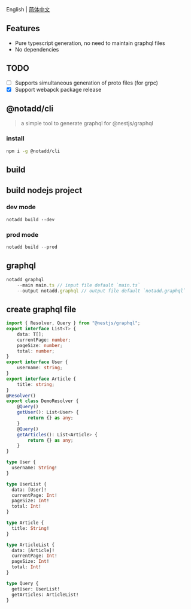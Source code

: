 English | [简体中文](README_zh.md)


## Features

- Pure typescript generation, no need to maintain graphql files
- No dependencies

## TODO

- [ ] Supports simultaneous generation of proto files (for grpc)    
- [x] Support webapck package release

## @notadd/cli
> a simple tool to generate graphql for @nestjs/graphql

### install

```sh
npm i -g @notadd/cli
```

## build

## build nodejs project

### dev mode
```
notadd build --dev
```
### prod mode
```ts
notadd build --prod
```

## graphql

```ts
notadd graphql 
    --main main.ts // input file default `main.ts`
    --output notadd.graphql // output file default `notadd.graphql`
```

## create graphql file

```ts
import { Resolver, Query } from "@nestjs/graphql";
export interface List<T> {
    data: T[];
    currentPage: number;
    pageSize: number;
    total: number;
}
export interface User {
    username: string;
}
export interface Article {
    title: string;
}
@Resolver()
export class DemoResolver {
    @Query()
    getUser(): List<User> {
        return {} as any;
    }
    @Query()
    getArticles(): List<Article> {
        return {} as any;
    }
}
```

```graphql
type User {
  username: String!
}

type UserList {
  data: [User]!
  currentPage: Int!
  pageSize: Int!
  total: Int!
}

type Article {
  title: String!
}

type ArticleList {
  data: [Article]!
  currentPage: Int!
  pageSize: Int!
  total: Int!
}

type Query {
  getUser: UserList!
  getArticles: ArticleList!
}
```
